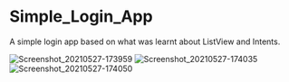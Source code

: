 # Simple_Login_App
A simple login app based on what was learnt about ListView and Intents.





![Screenshot_20210527-173959](https://user-images.githubusercontent.com/46765590/119865979-3129b480-bf14-11eb-80a9-0c2497e8e616.png)
![Screenshot_20210527-174035](https://user-images.githubusercontent.com/46765590/119865971-2e2ec400-bf14-11eb-86ac-0d13b71a2d91.png)
![Screenshot_20210527-174050](https://user-images.githubusercontent.com/46765590/119865955-2a9b3d00-bf14-11eb-8ffa-0f94d7cc7ab8.png)

